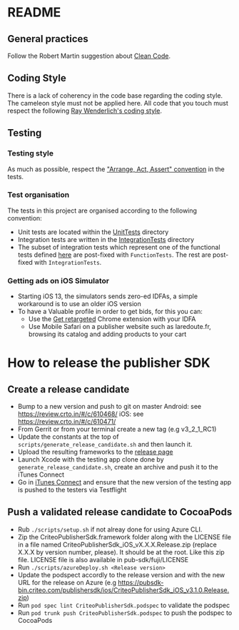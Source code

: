 #  README

## General practices

Follow the Robert Martin suggestion about [Clean Code](https://gist.github.com/wojteklu/73c6914cc446146b8b533c0988cf8d29).

## Coding Style

There is a lack of coherency in the code base regarding the coding style. The cameleon style must not be applied here. All code that you touch must respect the following [Ray Wenderlich's coding style](https://github.com/raywenderlich/objective-c-style-guide).


## Testing

### Testing style
As much as possible, respect the ["Arrange, Act, Assert" convention](http://wiki.c2.com/?ArrangeActAssert) in the tests.

### Test organisation
The tests in this project are organised according to the following convention:
- Unit tests are located within the [UnitTests](pubsdk/Tests/UnitTests) directory
- Integration tests are written in the [IntegrationTests](pubsdk/Tests/IntegrationTests) directory
- The subset of integration tests which represent one of the functional tests defined [here](https://confluence.criteois.com/display/EE/Functional+Tests)
 are post-fixed with `FunctionTests`. The rest are post-fixed with `IntegrationTests`.

### Getting ads on iOS Simulator
- Starting iOS 13, the simulators sends zero-ed IDFAs, a simple workaround is to use an older iOS version
- To have a Valuable profile in order to get bids, for this you can:
    - Use the [Get retargeted](https://chrome.google.com/webstore/detail/get-retargeted/lkfglidpccbhmpgpekfbkidncpinjobl) Chrome extension with your IDFA
    - Use Mobile Safari on a publisher website such as laredoute.fr, browsing its catalog and adding products to your cart

# How to release the publisher SDK

## Create a release candidate

* Bump to a new version and push to git on master
    Android: see https://review.crto.in/#/c/610468/
    iOS: see https://review.crto.in/#/c/610471/
* From Gerrit or from your terminal create a new tag (e.g v3_2_1_RC1)
* Update the constants at the top of `scripts/generate_release_candidate.sh` and then launch it.
* Upload the resulting frameworks to the [release page](https://confluence.criteois.com/display/PUBSDK/Releases)
* Launch Xcode with the testing app clone done by `generate_release_candidate.sh`, create an archive and push it to the iTunes Connect
* Go in [iTunes Connect](https://itunesconnect.apple.com/) and ensure that the new version of the testing app is pushed to the testers via Testflight

## Push a validated release candidate to CocoaPods

* Rub `./scripts/setup.sh` if not alreay done for using Azure CLI.
* Zip the CriteoPublisherSdk.framework folder along with the LICENSE file in a file named CriteoPublisherSdk_iOS_vX.X.X.Release.zip (replace X.X.X by version number, please). It should be at the root. Like this zip file. LICENSE file is also available in pub-sdk/fuji/LICENSE
* Run `./scripts/azureDeploy.sh <Release version>`
* Update the podspect accordly to the release version and with the new URL for the release on Azure (e.g https://pubsdk-bin.criteo.com/publishersdk/ios/CriteoPublisherSdk_iOS_v3.1.0.Release.zip)
* Run `pod spec lint CriteoPublisherSdk.podspec` to validate the podspec
* Run `pod trunk push CriteoPublisherSdk.podspec` to push the podspec to CocoaPods
